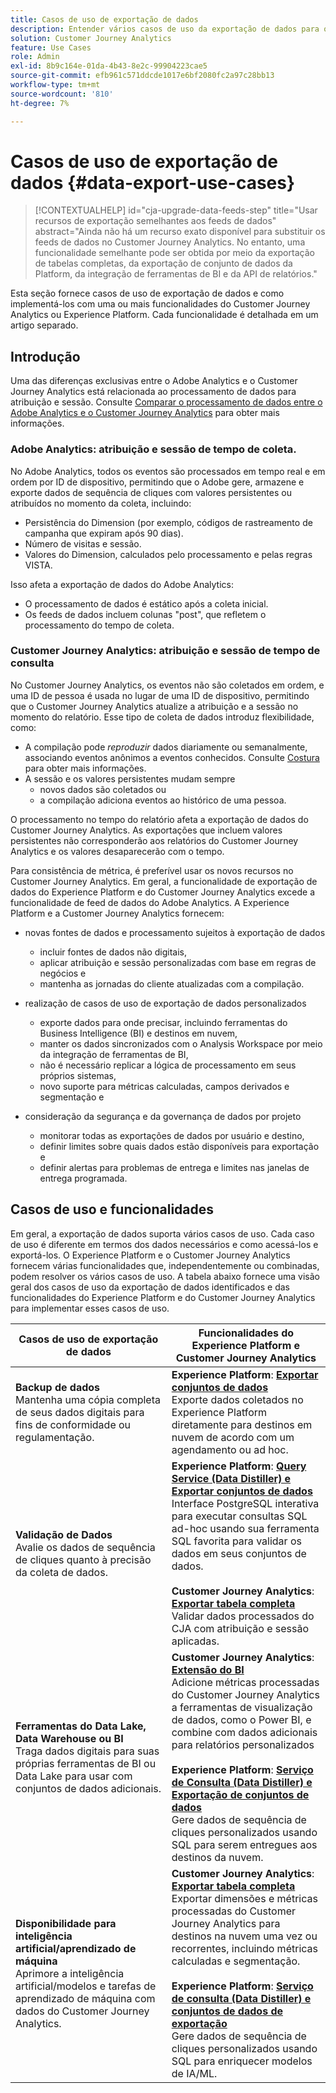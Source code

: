 ```yaml
---
title: Casos de uso de exportação de dados
description: Entender vários casos de uso da exportação de dados para o Customer Journey Analytics
solution: Customer Journey Analytics
feature: Use Cases
role: Admin
exl-id: 8b9c164e-01da-4b43-8e2c-99904223cae5
source-git-commit: efb961c571ddcde1017e6bf2080fc2a97c28bb13
workflow-type: tm+mt
source-wordcount: '810'
ht-degree: 7%

---
```


# Casos de uso de exportação de dados {#data-export-use-cases}

<!-- This contextual help is for the upgrade checklist -->

<!-- markdownlint-disable MD034 -->

>[!CONTEXTUALHELP]
>id="cja-upgrade-data-feeds-step"
>title="Usar recursos de exportação semelhantes aos feeds de dados"
>abstract="Ainda não há um recurso exato disponível para substituir os feeds de dados no Customer Journey Analytics. No entanto, uma funcionalidade semelhante pode ser obtida por meio da exportação de tabelas completas, da exportação de conjunto de dados da Platform, da integração de ferramentas de BI e da API de relatórios."

<!-- markdownlint-enable MD034 -->

Esta seção fornece casos de uso de exportação de dados e como implementá-los com uma ou mais funcionalidades do Customer Journey Analytics ou Experience Platform. Cada funcionalidade é detalhada em um artigo separado.

## Introdução

Uma das diferenças exclusivas entre o Adobe Analytics e o Customer Journey Analytics está relacionada ao processamento de dados para atribuição e sessão. Consulte [Comparar o processamento de dados entre o Adobe Analytics e o Customer Journey Analytics](/help/getting-started/aa-vs-cja/data-processing-comparisons.md) para obter mais informações.

### Adobe Analytics: atribuição e sessão de tempo de coleta.

No Adobe Analytics, todos os eventos são processados em tempo real e em ordem por ID de dispositivo, permitindo que o Adobe gere, armazene e exporte dados de sequência de cliques com valores persistentes ou atribuídos no momento da coleta, incluindo:

* Persistência do Dimension (por exemplo, códigos de rastreamento de campanha que expiram após 90 dias).
* Número de visitas e sessão.
* Valores do Dimension, calculados pelo processamento e pelas regras VISTA.

Isso afeta a exportação de dados do Adobe Analytics:

* O processamento de dados é estático após a coleta inicial.
* Os feeds de dados incluem colunas &quot;post&quot;, que refletem o processamento do tempo de coleta.


### Customer Journey Analytics: atribuição e sessão de tempo de consulta

No Customer Journey Analytics, os eventos não são coletados em ordem, e uma ID de pessoa é usada no lugar de uma ID de dispositivo, permitindo que o Customer Journey Analytics atualize a atribuição e a sessão no momento do relatório. Esse tipo de coleta de dados introduz flexibilidade, como:

* A compilação pode _reproduzir_ dados diariamente ou semanalmente, associando eventos anônimos a eventos conhecidos. Consulte [Costura](../../stitching/overview.md) para obter mais informações.
* A sessão e os valores persistentes mudam sempre
   * novos dados são coletados ou
   * a compilação adiciona eventos ao histórico de uma pessoa.

O processamento no tempo do relatório afeta a exportação de dados do Customer Journey Analytics. As exportações que incluem valores persistentes não corresponderão aos relatórios do Customer Journey Analytics e os valores desaparecerão com o tempo.

Para consistência de métrica, é preferível usar os novos recursos no Customer Journey Analytics. Em geral, a funcionalidade de exportação de dados do Experience Platform e do Customer Journey Analytics excede a funcionalidade de feed de dados do Adobe Analytics. A Experience Platform e a Customer Journey Analytics fornecem:

* novas fontes de dados e processamento sujeitos à exportação de dados

   * incluir fontes de dados não digitais,
   * aplicar atribuição e sessão personalizadas com base em regras de negócios e
   * mantenha as jornadas do cliente atualizadas com a compilação.

* realização de casos de uso de exportação de dados personalizados

   * exporte dados para onde precisar, incluindo ferramentas do Business Intelligence (BI) e destinos em nuvem,
   * manter os dados sincronizados com o Analysis Workspace por meio da integração de ferramentas de BI,
   * não é necessário replicar a lógica de processamento em seus próprios sistemas,
   * novo suporte para métricas calculadas, campos derivados e segmentação e

* consideração da segurança e da governança de dados por projeto

   * monitorar todas as exportações de dados por usuário e destino,
   * definir limites sobre quais dados estão disponíveis para exportação e
   * definir alertas para problemas de entrega e limites nas janelas de entrega programada.


## Casos de uso e funcionalidades

Em geral, a exportação de dados suporta vários casos de uso. Cada caso de uso é diferente em termos dos dados necessários e como acessá-los e exportá-los. O Experience Platform e o Customer Journey Analytics fornecem várias funcionalidades que, independentemente ou combinadas, podem resolver os vários casos de uso. A tabela abaixo fornece uma visão geral dos casos de uso da exportação de dados identificados e das funcionalidades do Experience Platform e do Customer Journey Analytics para implementar esses casos de uso.

| Casos de uso de exportação de dados | Funcionalidades do Experience Platform e Customer Journey Analytics |
|---|---|
| **Backup de dados**<br/> Mantenha uma cópia completa de seus dados digitais para fins de conformidade ou regulamentação. | **Experience Platform**: [**Exportar conjuntos de dados**](export-datasets.md)<br/> Exporte dados coletados no Experience Platform diretamente para destinos em nuvem de acordo com um agendamento ou ad hoc. |
| **Validação de Dados**<br/> Avalie os dados de sequência de cliques quanto à precisão da coleta de dados. | **Experience Platform**: [**Query Service (Data Distiller) e Exportar conjuntos de dados**](queryservice-export-datasets.md)<br/> Interface PostgreSQL interativa para executar consultas SQL ad-hoc usando sua ferramenta SQL favorita para validar os dados em seus conjuntos de dados.<br/><br/>**Customer Journey Analytics**: [**Exportar tabela completa**](export-full-table.md)<br/> Validar dados processados do CJA com atribuição e sessão aplicadas. |
| **Ferramentas do Data Lake, Data Warehouse ou BI**<br/> Traga dados digitais para suas próprias ferramentas de BI ou Data Lake para usar com conjuntos de dados adicionais. | **Customer Journey Analytics**: [**Extensão do BI**](bi-extension.md)<br/> Adicione métricas processadas do Customer Journey Analytics a ferramentas de visualização de dados, como o Power BI, e combine com dados adicionais para relatórios personalizados <br/><br/>**Experience Platform**: [**Serviço de Consulta (Data Distiller) e Exportação de conjuntos de dados**](queryservice-export-datasets.md)<br> Gere dados de sequência de cliques personalizados usando SQL para serem entregues aos destinos da nuvem. |
| **Disponibilidade para inteligência artificial/aprendizado de máquina**<br/> Aprimore a inteligência artificial/modelos e tarefas de aprendizado de máquina com dados do Customer Journey Analytics. | **Customer Journey Analytics**: [**Exportar tabela completa**](export-full-table.md)<br/> Exportar dimensões e métricas processadas do Customer Journey Analytics para destinos na nuvem uma vez ou recorrentes, incluindo métricas calculadas e segmentação.<br/><br/>**Experience Platform**: [**Serviço de consulta (Data Distiller) e conjuntos de dados de exportação**](queryservice-export-datasets.md)<br/> Gere dados de sequência de cliques personalizados usando SQL para enriquecer modelos de IA/ML. |
